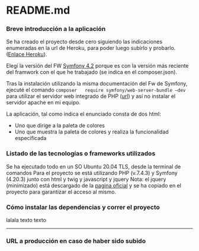 README.md
=========

### Breve introducción a la aplicación
Se ha creado el proyecto desde cero siguiendo las indicaciones 
enumeradas en la url de Heroku, para poder luego subirlo y probarlo. ([Enlace Heroku][1]).

Elegí la versión del FW [Symfony 4.2][2] porque  es con la versión más reciente del framwork con el que he trabajado (se indica en el composer.json).

Tras la instalación utilizando la misma documentación del Fw de Symfony, ejecuté el comando `composer	require symfony/web-server-bundle –dev` para utilizar el servidor web integrado de PHP ([url][3]) y así no instalar el servidor apache en mi equipo.

La aplicación, tal como indica el enunciado consta de dos html:
  - Uno que dirige a la paleta de colores
  - Uno que muestra la paleta de colores y realiza la funcionalidad especificada

### Listado de las tecnologías o frameworks utilizados
Se ha ejecutado todo en un SO Ubuntu 20.04 TLS, desde la terminal de comandos 
Para el proyecto se está utilizando PHP (v.7.4.3) y Symfony (4.20.3) junto con html y twig y javascript y jquery
Nota: el jquery (minimizado) está descargado de la [pagina oficial][4] y se ha copiado en el proyecto para garantizar el acceso al mismo.

### Cómo instalar las dependencias y correr el proyecto

lalala texto texto

-------
### URL a producción en caso de haber sido subido
    
    
 [1]: https://devcenter.heroku.com/articles/deploying-symfony4
 [2]: https://symfony.com/releases/4.4
 [3]: https://symfony.com/doc/4.0/setup/built_in_web_server.html
 [4]: https://jquery.com/download/